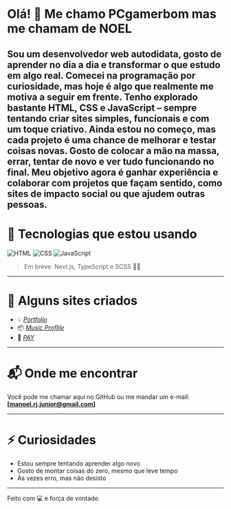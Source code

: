 # Olá! 👋 Me chamo PCgamerbom mas me chamam de NOEL 

Sou um desenvolvedor web autodidata, gosto de aprender no dia a dia e transformar o que estudo em algo real. Comecei na programação por curiosidade, mas hoje é algo que realmente me motiva a seguir em frente.
Tenho explorado bastante HTML, CSS e JavaScript – sempre tentando criar sites simples, funcionais e com um toque criativo. Ainda estou no começo, mas cada projeto é uma chance de melhorar e testar coisas novas.
Gosto de colocar a mão na massa, errar, tentar de novo e ver tudo funcionando no final. Meu objetivo agora é ganhar experiência e colaborar com projetos que façam sentido, como sites de impacto social ou que ajudem outras pessoas.
---
# 🚀 Tecnologias que estou usando

![HTML](https://img.shields.io/badge/HTML5-E34F26?style=for-the-badge&logo=html5&logoColor=white)
![CSS](https://img.shields.io/badge/CSS3-1572B6?style=for-the-badge&logo=css3&logoColor=white)
![JavaScript](https://img.shields.io/badge/JavaScript-F7DF1E?style=for-the-badge&logo=javascript&logoColor=black)

> Em breve: Next.js, TypeScript e SCSS 👨‍💻
> 
---
# 📂 Alguns sites criados
- 💡 *[Portfolio](https://simplesportfolio.pages.dev/)*
- 📦 *[Music Proflile](https://noelstudiossmusic.pages.dev/)*
- 🛒 *[PAY](https://pagamentopix.pages.dev/)*

---
# 📬 Onde me encontrar
Você pode me chamar aqui no GitHub ou me mandar um e-mail: **[manoel.rj.junior@gmail.com]**

---

# ⚡ Curiosidades
- Estou sempre tentando aprender algo novo
- Gosto de montar coisas do zero, mesmo que leve tempo
- Às vezes erro, mas não desisto

---
Feito com 💻 e força de vontade.

